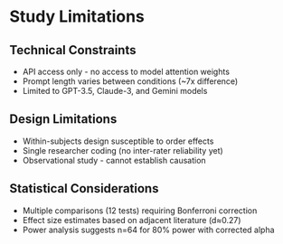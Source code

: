 # Study Limitations

## Technical Constraints
- API access only - no access to model attention weights
- Prompt length varies between conditions (~7x difference)
- Limited to GPT-3.5, Claude-3, and Gemini models

## Design Limitations  
- Within-subjects design susceptible to order effects
- Single researcher coding (no inter-rater reliability yet)
- Observational study - cannot establish causation

## Statistical Considerations
- Multiple comparisons (12 tests) requiring Bonferroni correction
- Effect size estimates based on adjacent literature (d≈0.27)
- Power analysis suggests n=64 for 80% power with corrected alpha
